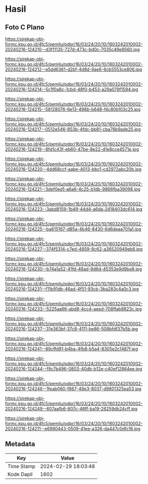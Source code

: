 # Hasil

## Foto C Plano

https://sirekap-obj-formc.kpu.go.id/4fc5/pemilu/pdpr/16/03/24/20/10/1603242010002-20240216-124210--d3f11135-727d-473c-bd0c-7035c49e8560.jpg

https://sirekap-obj-formc.kpu.go.id/4fc5/pemilu/pdpr/16/03/24/20/10/1603242010002-20240216-124212--e5dd6361-d2bf-4d8d-9ae6-6cb5553ce806.jpg

https://sirekap-obj-formc.kpu.go.id/4fc5/pemilu/pdpr/16/03/24/20/10/1603242010002-20240216-124214--5c1f0a8c-1cbd-48f0-b453-a29a079f1594.jpg

https://sirekap-obj-formc.kpu.go.id/4fc5/pemilu/pdpr/16/03/24/20/10/1603242010002-20240216-124215--58128076-6e13-498b-b648-f4c80b103c25.jpg

https://sirekap-obj-formc.kpu.go.id/4fc5/pemilu/pdpr/16/03/24/20/10/1603242010002-20240216-124217--0512e546-853b-4fdc-bb81-cba76b9ade25.jpg

https://sirekap-obj-formc.kpu.go.id/4fc5/pemilu/pdpr/16/03/24/20/10/1603242010002-20240216-124219--8fd1c43f-eb60-47be-8e22-d1e8cce4571e.jpg

https://sirekap-obj-formc.kpu.go.id/4fc5/pemilu/pdpr/16/03/24/20/10/1603242010002-20240216-124220--4dd68ccf-aabe-4013-bbc1-cd2972abc20b.jpg

https://sirekap-obj-formc.kpu.go.id/4fc5/pemilu/pdpr/16/03/24/20/10/1603242010002-20240216-124221--3def0ed1-a6a6-4c25-b1db-9866fba39098.jpg

https://sirekap-obj-formc.kpu.go.id/4fc5/pemilu/pdpr/16/03/24/20/10/1603242010002-20240216-124223--3abd8159-1b49-44d4-a6da-2418403dc614.jpg

https://sirekap-obj-formc.kpu.go.id/4fc5/pemilu/pdpr/16/03/24/20/10/1603242010002-20240216-124225--ba615167-d85a-4b46-8430-6d6deaa701a1.jpg

https://sirekap-obj-formc.kpu.go.id/4fc5/pemilu/pdpr/16/03/24/20/10/1603242010002-20240216-124227--374f5314-c7ed-4859-8c62-a36520949eb6.jpg

https://sirekap-obj-formc.kpu.go.id/4fc5/pemilu/pdpr/16/03/24/20/10/1603242010002-20240216-124230--b74a1a52-41fd-48ad-9d6d-45353e9d9be8.jpg

https://sirekap-obj-formc.kpu.go.id/4fc5/pemilu/pdpr/16/03/24/20/10/1603242010002-20240216-124231--f11b91db-46ad-4f51-93cb-3ba283c4a0c3.jpg

https://sirekap-obj-formc.kpu.go.id/4fc5/pemilu/pdpr/16/03/24/20/10/1603242010002-20240216-124233--5225aa66-abd8-4cc4-aeed-708ffab8823c.jpg

https://sirekap-obj-formc.kpu.go.id/4fc5/pemilu/pdpr/16/03/24/20/10/1603242010002-20240216-124237--31e363bf-37c8-4111-be86-508bfdf37b5b.jpg

https://sirekap-obj-formc.kpu.go.id/4fc5/pemilu/pdpr/16/03/24/20/10/1603242010002-20240216-124241--89cffd91-b4ba-4fb8-b5a4-8305e2c1487f.jpg

https://sirekap-obj-formc.kpu.go.id/4fc5/pemilu/pdpr/16/03/24/20/10/1603242010002-20240216-124244--f9c7b496-0803-40db-b12e-c40ef12864ee.jpg

https://sirekap-obj-formc.kpu.go.id/4fc5/pemilu/pdpr/16/03/24/20/10/1603242010002-20240216-124246--1feab060-f867-49e3-8037-d9801325ea53.jpg

https://sirekap-obj-formc.kpu.go.id/4fc5/pemilu/pdpr/16/03/24/20/10/1603242010002-20240216-124249--607aafb6-807c-46ff-ba19-26259db24cff.jpg

https://sirekap-obj-formc.kpu.go.id/4fc5/pemilu/pdpr/16/03/24/20/10/1603242010002-20240216-124211--e6990443-0509-41ee-a326-da447c0dfc16.jpg


## Metadata

| Key        | Value               |
| ---------- | ------------------- |
| Time Stamp | 2024-02-29 18:03:48 |
| Kode Dapil | 1602                |



